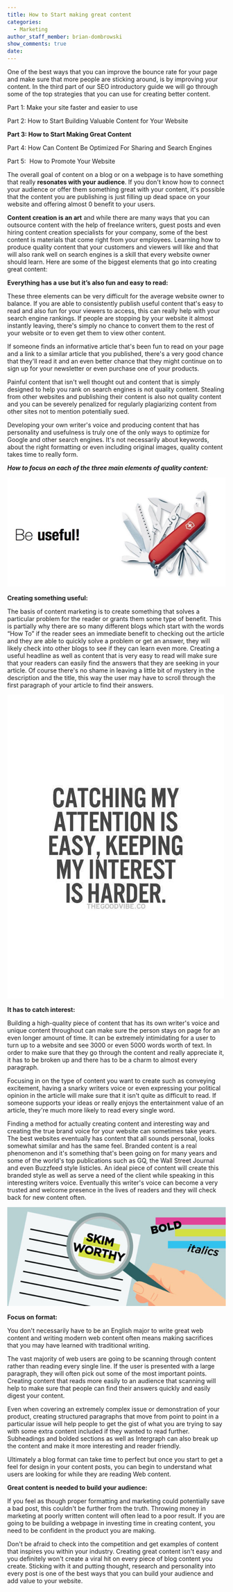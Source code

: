 ```yaml
---
title: How to Start making great content
categories:
  - Marketing
author_staff_member: brian-dombrowski
show_comments: true
date:
---
```



One of the best ways that you can improve the bounce rate for your page and make sure that more people are sticking around, is by improving your content. In the third part of our SEO introductory guide we will go through some of the top strategies that you can use for creating better content.

Part 1: Make your site faster and easier to use

Part 2: How to Start Building Valuable Content for Your Website

**Part 3: How to Start Making Great Content**

Part 4: How Can Content Be Optimized For Sharing and Search Engines

Part 5: &nbsp;How to Promote Your Website

The overall goal of content on a blog or on a webpage is to have something that really **resonates with your audience**. If you don't know how to connect your audience or offer them something great with your content, it's possible that the content you are publishing is just filling up dead space on your website and offering almost 0 benefit to your users.

**Content creation is an art** and while there are many ways that you can outsource content with the help of freelance writers, guest posts and even hiring content creation specialists for your company, some of the best content is materials that come right from your employees. Learning how to produce quality content that your customers and viewers will like and that will also rank well on search engines is a skill that every website owner should learn. Here are some of the biggest elements that go into creating great content:

**Everything has a use but it’s also fun and easy to read:**

These three elements can be very difficult for the average website owner to balance. If you are able to consistently publish useful content that's easy to read and also fun for your viewers to access, this can really help with your search engine rankings. If people are stopping by your website it almost instantly leaving, there's simply no chance to convert them to the rest of your website or to even get them to view other content.

If someone finds an informative article that's been fun to read on your page and a link to a similar article that you published, there's a very good chance that they'll read it and an even better chance that they might continue on to sign up for your newsletter or even purchase one of your products.

Painful content that isn't well thought out and content that is simply designed to help you rank on search engines is not quality content. Stealing from other websites and publishing their content is also not quality content and you can be severely penalized for regularly plagiarizing content from other sites not to mention potentially sued.

Developing your own writer's voice and producing content that has personality and usefulness is truly one of the only ways to optimize for Google and other search engines. It's not necessarily about keywords, about the right formatting or even including original images, quality content takes time to really form.

***How to focus on each of the three main elements of quality content:***

![](/uploads/versions/be-useful---x----1024-512x---.jpg)

**Creating something useful:**

The basis of content marketing is to create something that solves a particular problem for the reader or grants them some type of benefit. This is partially why there are so many different blogs which start with the words “How To” if the reader sees an immediate benefit to checking out the article and they are able to quickly solve a problem or get an answer, they will likely check into other blogs to see if they can learn even more. Creating a useful headline as well as content that is very easy to read will make sure that your readers can easily find the answers that they are seeking in your article. Of course there's no shame in leaving a little bit of mystery in the description and the title, this way the user may have to scroll through the first paragraph of your article to find their answers.

![](/uploads/versions/1b3f1044d84a0b4be7022ea69030316f---x----500-700x---.jpg)

**It has to catch interest:**

Building a high-quality piece of content that has its own writer's voice and unique content throughout can make sure the person stays on page for an even longer amount of time. It can be extremely intimidating for a user to turn up to a website and see 3000 or even 5000 words worth of text. In order to make sure that they go through the content and really appreciate it, it has to be broken up and there has to be a charm to almost every paragraph.

Focusing in on the type of content you want to create such as conveying excitement, having a snarky writers voice or even expressing your political opinion in the article will make sure that it isn't quite as difficult to read. If someone supports your ideas or really enjoys the entertainment value of an article, they're much more likely to read every single word.

Finding a method for actually creating content and interesting way and creating the true brand voice for your website can sometimes take years. The best websites eventually has content that all sounds personal, looks somewhat similar and has the same feel. Branded content is a real phenomenon and it's something that's been going on for many years and some of the world's top publications such as GQ, the Wall Street Journal and even Buzzfeed style listicles. An ideal piece of content will create this branded style as well as serve a need of the client while speaking in this interesting writers voice. Eventually this writer's voice can become a very trusted and welcome presence in the lives of readers and they will check back for new content often.

![](/uploads/versions/blog008-1-624x282---x----624-282x---.jpg)

**Focus on format:**

You don't necessarily have to be an English major to write great web content and writing modern web content often means making sacrifices that you may have learned with traditional writing.

The vast majority of web users are going to be scanning through content rather than reading every single line. If the user is presented with a large paragraph, they will often pick out some of the most important points. Creating content that reads more easily to an audience that scanning will help to make sure that people can find their answers quickly and easily digest your content.

Even when covering an extremely complex issue or demonstration of your product, creating structured paragraphs that move from point to point in a particular issue will help people to get the gist of what you are trying to say with some extra content included if they wanted to read further. Subheadings and bolded sections as well as Intergraph can also break up the content and make it more interesting and reader friendly.

Ultimately a blog format can take time to perfect but once you start to get a feel for design in your content posts, you can begin to understand what users are looking for while they are reading Web content.

**Great content is needed to build your audience:**

If you feel as though proper formatting and marketing could potentially save a bad post, this couldn't be further from the truth. Throwing money in marketing at poorly written content will often lead to a poor result. If you are going to be building a webpage in investing time in creating content, you need to be confident in the product you are making.

Don't be afraid to check into the competition and get examples of content that inspires you within your industry. Creating great content isn't easy and you definitely won't create a viral hit on every piece of blog content you create. Sticking with it and putting thought, research and personality into every post is one of the best ways that you can build your audience and add value to your website.